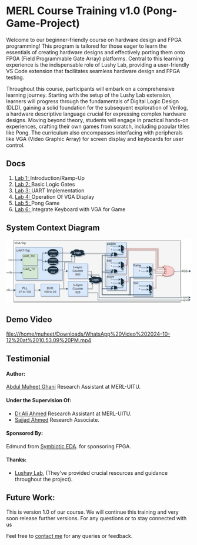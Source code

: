 # MERL Course Training v1.0 (Pong-Game-Project)

Welcome to our beginner-friendly course on hardware design and FPGA
programming! This program is tailored for those eager to learn the essentials of
creating hardware designs and effectively porting them onto FPGA (Field
Programmable Gate Array) platforms. Central to this learning experience is the
indispensable role of Lushy Lab, providing a user-friendly VS Code extension that
facilitates seamless hardware design and FPGA testing.

Throughout this course, participants will embark on a comprehensive learning
journey. Starting with the setup of the Lushy Lab extension, learners will progress
through the fundamentals of Digital Logic Design (DLD), gaining a solid foundation
for the subsequent exploration of Verilog, a hardware descriptive language crucial for
expressing complex hardware designs. Moving beyond theory, students will engage
in practical hands-on experiences, crafting their own games from scratch, including
popular titles like Pong. The curriculum also encompasses interfacing with
peripherals like VGA (Video Graphic Array) for screen display and keyboards for user
control.

## Docs

1. [Lab 1: ](https://github.com/Abdul-muheet-ghani/Pong-Game-Project/tree/main/doc)Introduction/Ramp-Up
2. [Lab 2: ](https://github.com/Abdul-muheet-ghani/Pong-Game-Project/tree/main/doc)Basic Logic Gates
3. [Lab 3: ](https://github.com/Abdul-muheet-ghani/Pong-Game-Project/tree/main/doc)UART Implementation
4. [Lab 4: ](https://github.com/Abdul-muheet-ghani/Pong-Game-Project/tree/main/doc)Operation Of VGA Display
5. [Lab 5: ](https://github.com/Abdul-muheet-ghani/Pong-Game-Project/tree/main/doc)Pong Game
6. [Lab 6: ](https://github.com/Abdul-muheet-ghani/Pong-Game-Project/tree/main/doc)Integrate Keyboard with VGA for Game

## System Context Diagram
![System Context Diagram](https://github.com/Abdul-muheet-ghani/Pong-Game-Project/blob/main/doc/System%20Context.png)

## Demo Video
[file:///home/muheet/Downloads/WhatsApp%20Video%202024-10-12%20at%2010.53.09%20PM.mp4](https://github.com/Abdul-muheet-ghani/Pong-Game-Project/blob/main/doc/WhatsApp%20Video%202024-10-12%20at%2010.53.09%20PM.mp4)


## Testimonial

#### Author: 
[Abdul Muheet Ghani](https://github.com/Abdul-muheet-ghani) Research Assistant at MERL-UITU.
#### Under the Supervision Of:
- [Dr.Ali Ahmed](mailto:aahmed@uit.edu) Research Assistant at MERL-UITU.
- [Sajjad Ahmed](mailto:sahmed@uit.edu) Research Associate.
#### Sponsored By:
Edmund from [Symbiotic EDA](https://www.symbioticeda.com/). for sponsoring FPGA.
#### Thanks: 
- [Lushay Lab](https://lushaylabs.com/), (They’ve provided crucial resources and guidance throughout the project).

## Future Work:
This is version 1.0 of our course. We will continue this training and very soon release further versions. For any
questions or to stay connected with us

Feel free to [contact me](abdulmuheetghani4@gmail.com) for any queries or feedback.

